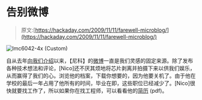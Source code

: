 # 告别微博

> 原文:[https://hackaday.com/2009/11/11/farewell-microblog/](https://hackaday.com/2009/11/11/farewell-microblog/)

![lmc6042-4x (Custom)](../Images/926af43afff91c4a2cfb035dc5be2501.png "lmc6042-4x (Custom)")

自从去年[向我们介绍](http://hackaday.com/2008/07/15/exposing-and-photographing-silicon/)以来，【尼科】的[微博](http://microblog.routed.net/)一直是我们灵感的固定来源。除了发布各种技术想法和评论，[Nico]还不厌其烦地将芯片剥离并拍摄下来以供我们娱乐，从而赢得了我们的心。浏览他的档案，下载你想要的，因为他要关机了。由于他在学校的最后一年占用了他所有的时间，毕业在即，这些职位已经减少了。[Nico]很快就要找工作了，所以如果你在找工程师，可以看看他的[简历](http://microblog.routed.net/nchernyy-resume.pdf) (pdf)。